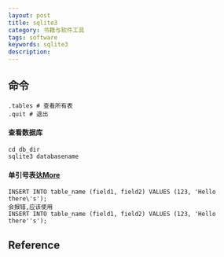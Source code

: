 ```yaml
---
layout: post
title: sqlite3
category: 书籍与软件工具
tags: software
keywords: sqlite3
description: 
---
```


## 命令

```
.tables # 查看所有表
.quit # 退出
```

#### 查看数据库

```
cd db_dir
sqlite3 databasename
```

#### 单引号表达[More](https://cloud.tencent.com/developer/ask/53946)

```
INSERT INTO table_name (field1, field2) VALUES (123, 'Hello there\'s');
会报错,应该使用
INSERT INTO table_name (field1, field2) VALUES (123, 'Hello there''s');

```

## Reference

